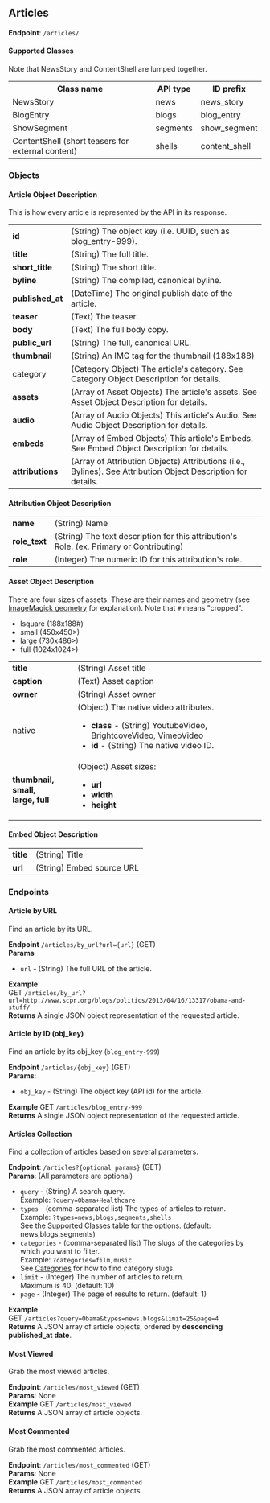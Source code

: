 ## Articles ##
**Endpoint**: `/articles/`

#### Supported Classes ###
Note that NewsStory and ContentShell are lumped together.

<table>
  <tr>
    <th>Class name</th>
    <th>API type</th>
    <th>ID prefix</th>
  </tr>
  <tr>
    <td>NewsStory</td>
    <td>news</td>
    <td>news_story</td>
  </tr>
  <tr>
    <td>BlogEntry</td>
    <td>blogs</td>
    <td>blog_entry</td>
  </tr>
  <tr>
    <td>ShowSegment</td>
    <td>segments</td>
    <td>show_segment</td>
  </tr>
  <tr>
    <td>ContentShell (short teasers for external content)</td>
    <td>shells</td>
    <td>content_shell</td>
  </tr>
</table>

### Objects ###

#### Article Object Description ####
This is how every article is represented by the API in its response.

<table>
  <tr>
    <td><strong>id</strong></td>
    <td>(String) The object key (i.e. UUID, such as blog_entry-999).</td>
  </tr>

  <tr>
    <td><strong>title</strong></td>
    <td>(String) The full title.</td>
  </tr>

  <tr>
    <td><strong>short_title</strong></td>
    <td>(String) The short title.</td>
  </tr>

  <tr>
    <td><strong>byline</strong></td>
    <td>(String) The compiled, canonical byline.</td>
  </tr>

  <tr>
    <td><strong>published_at</strong></td>
    <td>(DateTime) The original publish date of the article.</td>
  </tr>

  <tr>
    <td><strong>teaser</strong></td>
    <td>(Text) The teaser.</td>
  </tr>

  <tr>
    <td><strong>body</strong></td>
    <td>(Text) The full body copy.</td>
  </tr>

  <tr>
    <td><strong>public_url</strong></td>
    <td>(String) The full, canonical URL.</td>
  </tr>

  <tr>
    <td><strong>thumbnail</strong></td>
    <td>(String) An IMG tag for the thumbnail (188x188)</td>
  </tr>

  <tr>
    <td>category</td>
    <td>
      (Category Object) The article's category. See Category Object Description for details.
    </td>
  </tr>

  <tr>
    <td><strong>assets</strong></td>
    <td>
      (Array of Asset Objects) The article's assets. See Asset Object Description for details.
    </td>
  </tr>

  <tr>
    <td><strong>audio</strong></td>
    <td>
      (Array of Audio Objects) This article's Audio. See Audio Object Description for details.
    </td>
  </tr>

  <tr>
    <td><strong>embeds</strong></td>
    <td>
      (Array of Embed Objects) This article's Embeds. See Embed Object Description for details.
    </td>
  </tr>

  <tr>
    <td><strong>attributions</strong></td>
    <td>
      (Array of Attribution Objects) Attributions (i.e., Bylines). See Attribution Object Description for details.
    </td>
  </tr>
</table>

#### Attribution Object Description ####

<table>
  <tr>
    <td><strong>name</strong></td>
    <td>(String) Name</td>
  </tr>

  <tr>
    <td><strong>role_text</strong></td>
    <td>(String) The text description for this attribution's Role. (ex. Primary or Contributing)</td>
  </tr>

  <tr>
    <td><strong>role</strong></td>
    <td>(Integer) The numeric ID for this attribution's role.</td>
  </tr>
</table>

#### Asset Object Description ####
There are four sizes of assets. These are their names and geometry (see [ImageMagick geometry](http://www.imagemagick.org/script/command-line-processing.php#geometry) for explanation). Note that `#` means "cropped".

* lsquare (188x188#)
* small (450x450>)
* large (730x486>)
* full (1024x1024>)

<table>
  <tr><td><strong>title</strong></td><td>(String) Asset title</td></tr>
  <tr><td><strong>caption</strong></td><td>(Text) Asset caption</td></tr>
  <tr><td><strong>owner</strong></td><td>(String) Asset owner</td></tr>
  <tr><td>native</td><td>(Object) The native video attributes.
    <ul>
      <li><strong>class</strong> - (String) YoutubeVideo, BrightcoveVideo, VimeoVideo</li>
      <li><strong>id</strong> - (String) The native video ID.
    </ul>
  </td></tr>
  <tr><td><strong>thumbnail, small,<br />large, full</strong></td><td>(Object) Asset sizes:
    <ul>
      <li><strong>url</strong></li>
      <li><strong>width</strong></li>
      <li><strong>height</strong></li>
    </ul>
  </td></tr>
</table>

#### Embed Object Description ####

<table>
  <tr>
    <td><strong>title</strong></td>
    <td>(String) Title</td>
  </tr>

  <tr>
    <td><strong>url</strong></td>
    <td>(String) Embed source URL</td>
  </tr>
</table>


### Endpoints ###

#### Article by URL ####
Find an article by its URL.

**Endpoint** `/articles/by_url?url={url}` (GET)  
**Params**  
* `url` - (String) The full URL of the article.

**Example**  
GET `/articles/by_url?url=http://www.scpr.org/blogs/politics/2013/04/16/13317/obama-and-stuff/`  
**Returns** A single JSON object representation of the requested article.

#### Article by ID (obj_key) ####
Find an article by its obj_key (`blog_entry-999`)

**Endpoint** `/articles/{obj_key}` (GET)  
**Params**:  
* `obj_key` - (String) The object key (API id) for the article.

**Example** GET `/articles/blog_entry-999`  
**Returns** A single JSON object representation of the requested article.

#### Articles Collection ####
Find a collection of articles based on several parameters.

**Endpoint**: `/articles?{optional params}` (GET)  
**Params**: (All parameters are optional)
* `query` - (String) A search query.  
  Example: `?query=Obama+Healthcare`
* `types` - (comma-separated list) The types of articles to return.  
  Example: `?types=news,blogs,segments,shells`  
  See the [Supported Classes](#supported-classes) table for the options. (default: news,blogs,segments)
* `categories` - (comma-separated list) The slugs of the categories
  by which you want to filter.  
  Example: `?categories=film,music`  
  See [Categories](#categories) for how to find category slugs.
* `limit` - (Integer) The number of articles to return.  
  Maximum is 40. (default: 10)
* `page` - (Integer) The page of results to return. (default: 1)

**Example**  
GET `/articles?query=Obama&types=news,blogs&limit=25&page=4`  
**Returns** A JSON array of article objects, ordered by **descending published_at date**.

#### Most Viewed ####
Grab the most viewed articles.

**Endpoint**: `/articles/most_viewed` (GET)  
**Params**: None  
**Example** GET `/articles/most_viewed`  
**Returns** A JSON array of article objects.

#### Most Commented ####
Grab the most commented articles.

**Endpoint**: `/articles/most_commented` (GET)  
**Params**: None  
**Example** GET `/articles/most_commented`  
**Returns** A JSON array of article objects.
